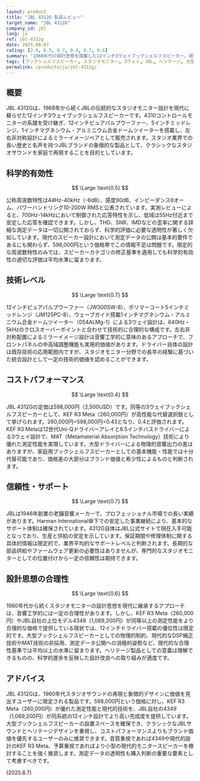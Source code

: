 ```yaml
---
layout: product
title: "JBL 4312G 製品レビュー"
target_name: "JBL 4312G"
company_id: jbl
lang: ja
ref: jbl-4312g
date: 2025-08-07
rating: [2.9, 0.5, 0.7, 0.4, 0.7, 0.6]
summary: "1960年代の設計思想を踏襲した12インチ3ウェイブックシェルフスピーカー。測定データの透明度は限定的でコストパフォーマンスに大きな課題"
tags: [ブックシェルフスピーカー, スタジオモニター, 3ウェイ, JBL, ヘリテージ, 大型スピーカー]
permalink: /products/ja/jbl-4312g/
---
```


## 概要

JBL 4312Gは、1968年から続くJBLの伝統的なスタジオモニター設計を現代に蘇らせた12インチ3ウェイブックシェルフスピーカーです。4310コントロールモニターの系譜を受け継ぎ、12インチピュアパルプウーファー、5インチミッドレンジ、1インチマグネシウム・アルミニウム合金ドームツイーターを搭載し、左右非対称設計によるミラーイメージペアとして販売されます。スタジオ業界での長い歴史と名声を持つJBLブランドの象徴的な製品として、クラシックなスタジオサウンドを家庭で再現することを目的としています。

## 科学的有効性

$$ \Large \text{0.5} $$

公称周波数特性は44Hz-40kHz（-6dB）、感度90dB、インピーダンス6オーム、パワーハンドリング10-200W RMSと公表されています。実測レビューによると、700Hz-14kHzにおいて制御された応答特性を示し、低域は55Hz付近まで安定した応答を確認できます。しかし、THD、SNR、IMDなどの歪率に関する詳細な測定データは一切公開されておらず、科学的評価に必要な透明性が著しく欠如しています。現代のスピーカー設計において測定データの公開は基本的要件であるにも関わらず、598,000円という価格帯でこの情報不足は問題です。限定的な周波数特性のみでは、スピーカーカテゴリの修正基準を適用しても科学的有効性の適切な評価は平均水準に留まります。

## 技術レベル

$$ \Large \text{0.7} $$

12インチピュアパルプウーファー（JW300SW-8）、ポリマーコート5インチミッドレンジ（JM125PC-8）、ウェーブガイド搭載1インチマグネシウム・アルミニウム合金ドームツイーター（054ALMg-1）による3ウェイ設計は、640Hz・5kHzのクロスオーバーポイントと合わせて技術的に合理的な構成です。左右非対称配置によるミラーイメージ設計は音響工学的に意味のあるアプローチで、フロントパネルの中高域調整機能も実用的価値があります。ドライバー自体の設計は既存技術の応用範囲内ですが、スタジオモニター分野での長年の経験に基づいた統合設計として一定の技術的価値を認めることができます。

## コストパフォーマンス

$$ \Large \text{0.4} $$

JBL 4312Gの定価は598,000円（2,500USD）です。同等の3ウェイブックシェルフスピーカーとして、KEF R3 Meta（260,000円）が高性能な代替選択肢として挙げられます。260,000円÷598,000円=0.43となり、0.4と評価されます。KEF R3 Metaは12世代Uni-Qドライバーアレイと6.5インチバスドライバーによる3ウェイ設計で、MAT（Metamaterial Absorption Technology）技術により優れた測定性能を実現しています。大型ドライバーによる物理的音響出力の差はありますが、家庭用ブックシェルフスピーカーとしての基本機能・性能では十分代替可能であり、価格差の大部分はブランド価値と希少性によるものと判断されます。

## 信頼性・サポート

$$ \Large \text{0.7} $$

JBLは1946年創業の老舗音響メーカーで、プロフェッショナル市場での長い実績があります。Harman International傘下での安定した事業継続により、基本的なサポート体制は確保されています。4312G自体はJBL公式サイトで現在入手可能となっており、生産と供給の安定を示しています。保証期間や修理体制に関する具体的情報は限定的で、業界平均的なサポートレベルと判断されます。長期的な部品供給やファームウェア更新の必要性はありませんが、専門的なスタジオモニターとしての位置付けから一定の信頼性は期待できます。

## 設計思想の合理性

$$ \Large \text{0.6} $$

1960年代から続くスタジオモニターの設計思想を現代に継承するアプローチは、音響工学的には一定の合理性があります。しかし、KEF R3 Meta（260,000円）やJBL自社の上位モデル4349（1,069,200円）が同等以上の測定性能をより合理的な価格で提供している現状では、12インチドライバー搭載の優位性は限定的です。大型ブックシェルフスピーカーとしての物理的制約、現代的なDSP補正技術やMAT技術の非採用、測定データ公開への消極的姿勢など、現代的な合理性基準では平均以上の水準に留まります。ヘリテージ製品としての意義は理解できるものの、科学的進歩を反映した設計改良への取り組みが適度です。

## アドバイス

JBL 4312Gは、1960年代スタジオサウンドの再現と象徴的デザインに価値を見出すユーザーに限定される製品です。598,000円という価格に対し、KEF R3 Meta（260,000円）が優れた測定性能と現代的技術を、JBL自社の4349（1,069,200円）が同系統の12インチ設計でより高い完成度を提供しています。大型ブックシェルフスピーカーの設置スペースを確保でき、クラシックなJBLサウンドとヘリテージデザインを重視し、コストパフォーマンスよりもブランド価値を優先するユーザーのみに推奨できます。音質重視であれば4349や現代的設計のKEF R3 Meta、予算重視であればより小型の現代的モニタースピーカーを検討することを強く推奨します。測定データの透明性も購入判断の重要な要素として考慮すべきです。

(2025.8.7)
